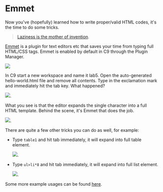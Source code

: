 
# Emmet

Now you've (hopefully) learned how to write proper/valid HTML codes, it's the time to do some tricks.

> [Laziness is the mother of invention](http://innovators.vassar.edu/innovator.html?id=8).

[Emmet](http://emmet.io) is a plugin for text editors etc that saves your time from typing full HTML/CSS tags. Emmet is enabled by default in C9 through the Plugin Manager.

![](https://a.disquscdn.com/uploads/mediaembed/images/3016/7557/original.jpg)

In C9 start a new workspace and name it lab5. Open the auto-generated hello-world.html file and remove all contents. Type in the exclamation mark and immediately hit the tab key. What happened? 

![](exercises/.images/03_ex.png).

What you see is that the editor expands the single character into a full HTML template. Behind the scene, it's Emmet that does the job.

![](exercises/.images/03_expand.png).

There are quite a few other tricks you can do as well, for example:

* Type `table1` and hit tab immediately, it will expand into full table element.
    
    ![](exercises/.images/03_tb.png).
    
* Type `ul>li*8` and hit tab immediately, it will expand into full list element.
    
    ![](exercises/.images/03_ul.png).

Some more example usages can be found [here](https://www.smashingmagazine.com/2013/03/goodbye-zen-coding-hello-emmet/).
